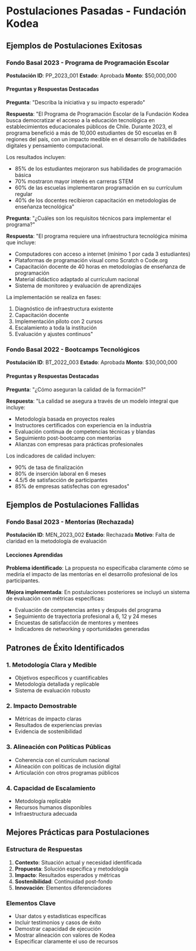 # Postulaciones Pasadas - Fundación Kodea

## Ejemplos de Postulaciones Exitosas

### Fondo Basal 2023 - Programa de Programación Escolar

**Postulación ID**: PP_2023_001
**Estado**: Aprobada
**Monto**: $50,000,000

#### Preguntas y Respuestas Destacadas

**Pregunta**: "Describa la iniciativa y su impacto esperado"

**Respuesta**: "El Programa de Programación Escolar de la Fundación Kodea busca democratizar el acceso a la educación tecnológica en establecimientos educacionales públicos de Chile. Durante 2023, el programa benefició a más de 10,000 estudiantes de 50 escuelas en 8 regiones del país, con un impacto medible en el desarrollo de habilidades digitales y pensamiento computacional.

Los resultados incluyen:
- 85% de los estudiantes mejoraron sus habilidades de programación básica
- 70% mostraron mayor interés en carreras STEM
- 60% de las escuelas implementaron programación en su currículum regular
- 40% de los docentes recibieron capacitación en metodologías de enseñanza tecnológica"

**Pregunta**: "¿Cuáles son los requisitos técnicos para implementar el programa?"

**Respuesta**: "El programa requiere una infraestructura tecnológica mínima que incluye:
- Computadores con acceso a internet (mínimo 1 por cada 3 estudiantes)
- Plataformas de programación visual como Scratch o Code.org
- Capacitación docente de 40 horas en metodologías de enseñanza de programación
- Material didáctico adaptado al currículum nacional
- Sistema de monitoreo y evaluación de aprendizajes

La implementación se realiza en fases:
1. Diagnóstico de infraestructura existente
2. Capacitación docente
3. Implementación piloto con 2 cursos
4. Escalamiento a toda la institución
5. Evaluación y ajustes continuos"

### Fondo Basal 2022 - Bootcamps Tecnológicos

**Postulación ID**: BT_2022_003
**Estado**: Aprobada
**Monto**: $30,000,000

#### Preguntas y Respuestas Destacadas

**Pregunta**: "¿Cómo aseguran la calidad de la formación?"

**Respuesta**: "La calidad se asegura a través de un modelo integral que incluye:
- Metodología basada en proyectos reales
- Instructores certificados con experiencia en la industria
- Evaluación continua de competencias técnicas y blandas
- Seguimiento post-bootcamp con mentorías
- Alianzas con empresas para prácticas profesionales

Los indicadores de calidad incluyen:
- 90% de tasa de finalización
- 80% de inserción laboral en 6 meses
- 4.5/5 de satisfacción de participantes
- 85% de empresas satisfechas con egresados"

## Ejemplos de Postulaciones Fallidas

### Fondo Basal 2023 - Mentorías (Rechazada)

**Postulación ID**: MEN_2023_002
**Estado**: Rechazada
**Motivo**: Falta de claridad en la metodología de evaluación

#### Lecciones Aprendidas

**Problema identificado**: La propuesta no especificaba claramente cómo se mediría el impacto de las mentorías en el desarrollo profesional de los participantes.

**Mejora implementada**: En postulaciones posteriores se incluyó un sistema de evaluación con métricas específicas:
- Evaluación de competencias antes y después del programa
- Seguimiento de trayectoria profesional a 6, 12 y 24 meses
- Encuestas de satisfacción de mentores y mentees
- Indicadores de networking y oportunidades generadas

## Patrones de Éxito Identificados

### 1. Metodología Clara y Medible
- Objetivos específicos y cuantificables
- Metodología detallada y replicable
- Sistema de evaluación robusto

### 2. Impacto Demostrable
- Métricas de impacto claras
- Resultados de experiencias previas
- Evidencia de sostenibilidad

### 3. Alineación con Políticas Públicas
- Coherencia con el currículum nacional
- Alineación con políticas de inclusión digital
- Articulación con otros programas públicos

### 4. Capacidad de Escalamiento
- Metodología replicable
- Recursos humanos disponibles
- Infraestructura adecuada

## Mejores Prácticas para Postulaciones

### Estructura de Respuestas
1. **Contexto**: Situación actual y necesidad identificada
2. **Propuesta**: Solución específica y metodología
3. **Impacto**: Resultados esperados y métricas
4. **Sostenibilidad**: Continuidad post-fondo
5. **Innovación**: Elementos diferenciadores

### Elementos Clave
- Usar datos y estadísticas específicas
- Incluir testimonios y casos de éxito
- Demostrar capacidad de ejecución
- Mostrar alineación con valores de Kodea
- Especificar claramente el uso de recursos 